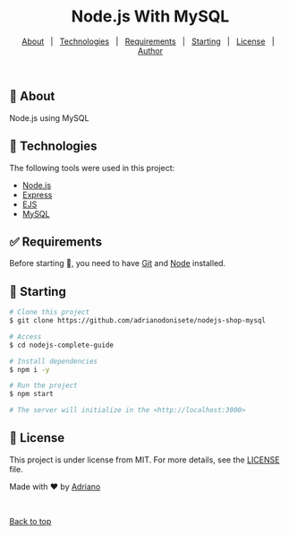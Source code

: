 <!-- <div align="center" id="top"> 
  <img src="./.github/app.gif" alt="Nodejs With MySQL" />

  &#xa0;

  <a href="javascript:;">Demo</a>
</div> -->

<h1 align="center">Node.js With MySQL</h1>

<p align="center">
  <!-- <img alt="Github top language" src="https://img.shields.io/github/languages/top/adrianodonisete/nodejs-complete-guide?color=56BEB8"> -->

  <!-- <img alt="Github language count" src="https://img.shields.io/github/languages/count/adrianodonisete/nodejs-complete-guide?color=56BEB8"> -->

  <!-- <img alt="Repository size" src="https://img.shields.io/github/repo-size/adrianodonisete/nodejs-complete-guide?color=56BEB8"> -->

  <!-- <img alt="License" src="https://img.shields.io/github/license/adrianodonisete/nodejs-complete-guide?color=56BEB8"> -->

  <!-- <img alt="Github issues" src="https://img.shields.io/github/issues/adrianodonisete/nodejs-complete-guide?color=56BEB8" /> -->

  <!-- <img alt="Github forks" src="https://img.shields.io/github/forks/adrianodonisete/nodejs-complete-guide?color=56BEB8" /> -->

  <!-- <img alt="Github stars" src="https://img.shields.io/github/stars/adrianodonisete/nodejs-complete-guide?color=56BEB8" /> -->
</p>

<!-- Status -->

<!-- <h4 align="center"> 
	🚧  Nodejs With MySQL 🚀 Under construction...  🚧
</h4> 

<hr> -->

<p align="center">
  <a href="#dart-about">About</a> &#xa0; | &#xa0; 
  <!-- <a href="#sparkles-features">Features</a> &#xa0; | &#xa0; -->
  <a href="#rocket-technologies">Technologies</a> &#xa0; | &#xa0;
  <a href="#white_check_mark-requirements">Requirements</a> &#xa0; | &#xa0;
  <a href="#checkered_flag-starting">Starting</a> &#xa0; | &#xa0;
  <a href="#memo-license">License</a> &#xa0; | &#xa0;
  <a href="https://github.com/adrianodonisete" target="_blank">Author</a>
</p>

<br>

## :dart: About ##

Node.js using MySQL

<!-- ## :sparkles: Features ##

:heavy_check_mark: Feature 1;\
:heavy_check_mark: Feature 2;\
:heavy_check_mark: Feature 3; -->

## :rocket: Technologies ##

The following tools were used in this project:

- [Node.js](https://nodejs.org/en/)
- [Express](https://expressjs.com/)
- [EJS](https://ejs.co/)
- [MySQL](https://www.mysql.com/)

## :white_check_mark: Requirements ##

Before starting :checkered_flag:, you need to have [Git](https://git-scm.com) and [Node](https://nodejs.org/en/) installed.

## :checkered_flag: Starting ##

```bash
# Clone this project
$ git clone https://github.com/adrianodonisete/nodejs-shop-mysql

# Access
$ cd nodejs-complete-guide

# Install dependencies
$ npm i -y

# Run the project
$ npm start

# The server will initialize in the <http://localhost:3000>
```

## :memo: License ##

This project is under license from MIT. For more details, see the [LICENSE](LICENSE.md) file.


Made with :heart: by <a href="https://github.com/adrianodonisete" target="_blank">Adriano</a>

&#xa0;

<a href="#top">Back to top</a>

